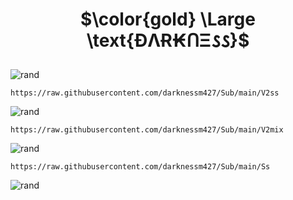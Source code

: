  # <p align="center">$\color{gold} \Large \text{ÐΛɌ₭ᑎΞ𐒡𐒡}$</p>

![rand](https://rand-xyz.now.sh/api/hello)

```
https://raw.githubusercontent.com/darknessm427/Sub/main/V2ss
```
![rand](https://rand-xyz.now.sh/api/hello)

```
https://raw.githubusercontent.com/darknessm427/Sub/main/V2mix
```
![rand](https://rand-xyz.now.sh/api/hello)

```
https://raw.githubusercontent.com/darknessm427/Sub/main/Ss
```
![rand](https://rand-xyz.now.sh/api/hello)
